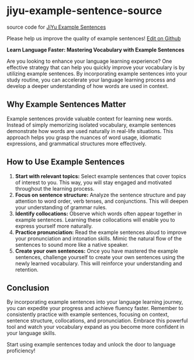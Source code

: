 # jiyu-example-sentence-source
source code for [JiYu Example Sentences](https://jiyushe.com/example-sentence/index.html)

Please help us improve the quality of example sentences! [Edit on Github](https://github.com/jiyushe/jiyu-example-sentence-source)

**Learn Language Faster: Mastering Vocabulary with Example Sentences**

Are you looking to enhance your language learning experience? One effective strategy that can help you quickly improve your vocabulary is by utilizing example sentences. By incorporating example sentences into your study routine, you can accelerate your language learning process and develop a deeper understanding of how words are used in context.

## Why Example Sentences Matter

Example sentences provide valuable context for learning new words. Instead of simply memorizing isolated vocabulary, example sentences demonstrate how words are used naturally in real-life situations. This approach helps you grasp the nuances of word usage, idiomatic expressions, and grammatical structures more effectively.

## How to Use Example Sentences

1. **Start with relevant topics:** Select example sentences that cover topics of interest to you. This way, you will stay engaged and motivated throughout the learning process.
2. **Focus on sentence structure:** Analyze the sentence structure and pay attention to word order, verb tenses, and conjunctions. This will deepen your understanding of grammar rules.
3. **Identify collocations:** Observe which words often appear together in example sentences. Learning these collocations will enable you to express yourself more naturally.
4. **Practice pronunciation:** Read the example sentences aloud to improve your pronunciation and intonation skills. Mimic the natural flow of the sentences to sound more like a native speaker.
5. **Create your own sentences:** Once you have mastered the example sentences, challenge yourself to create your own sentences using the newly learned vocabulary. This will reinforce your understanding and retention.

## Conclusion

By incorporating example sentences into your language learning journey, you can expedite your progress and achieve fluency faster. Remember to consistently practice with example sentences, focusing on context, sentence structure, collocations, and pronunciation. Embrace this powerful tool and watch your vocabulary expand as you become more confident in your language skills.

Start using example sentences today and unlock the door to language proficiency!

